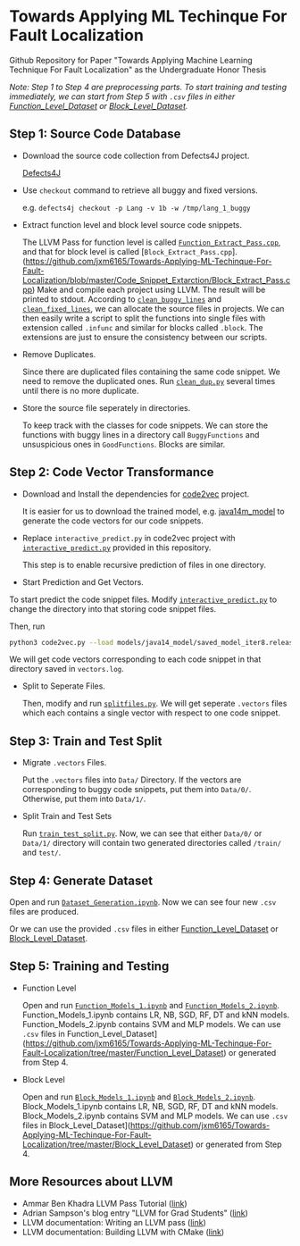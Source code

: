 # Towards Applying ML Techinque For Fault Localization

Github Repository for Paper "Towards Applying Machine Learning Technique For Fault Localization" as the Undergraduate Honor Thesis

*Note: Step 1 to Step 4 are preprocessing parts. To start training and testing immediately, we can start from Step 5 with `.csv` files in either [Function_Level_Dataset](https://github.com/jxm6165/Towards-Applying-ML-Techinque-For-Fault-Localization/tree/master/Function_Level_Dataset) or [Block_Level_Dataset](https://github.com/jxm6165/Towards-Applying-ML-Techinque-For-Fault-Localization/tree/master/Block_Level_Dataset).*

## Step 1: Source Code Database
* Download the source code collection from Defects4J project.

  [Defects4J](https://github.com/rjust/defects4j)

* Use `checkout` command to retrieve all buggy and fixed versions.

  e.g. `defects4j checkout -p Lang -v 1b -w /tmp/lang_1_buggy`

* Extract function level and block level source code snippets.

  The LLVM Pass for function level is called [`Function_Extract_Pass.cpp`](https://github.com/jxm6165/Towards-Applying-ML-Techinque-For-Fault-Localization/blob/master/Code_Snippet_Extarction/Function_Extract_Pass.cpp), and that for block level is called [`Block_Extract_Pass.cpp`].(https://github.com/jxm6165/Towards-Applying-ML-Techinque-For-Fault-Localization/blob/master/Code_Snippet_Extarction/Block_Extract_Pass.cpp) Make and compile each project using LLVM. The result will be printed to stdout. According to [`clean_buggy_lines`](https://github.com/jxm6165/Towards-Applying-ML-Techinque-For-Fault-Localization/blob/master/clean_buggy_lines) and [`clean_fixed_lines`](https://github.com/jxm6165/Towards-Applying-ML-Techinque-For-Fault-Localization/blob/master/clean_fixed_lines), we can allocate the source files in projects. We can then easily write a script to split the functions into single files with extension called `.infunc` and similar for blocks called `.block`. The extensions are just to ensure the consistency between our scripts.

* Remove Duplicates.
  
  Since there are duplicated files containing the same code snippet. We need to remove the duplicated ones. Run [`clean_dup.py`](https://github.com/jxm6165/Towards-Applying-ML-Techinque-For-Fault-Localization/blob/master/clean_dup.py) several times until there is no more duplicate.
 
* Store the source file seperately in directories.

  To keep track with the classes for code snippets. We can store the functions with buggy lines in a directory call `BuggyFunctions` and unsuspicious ones in `GoodFunctions`. Blocks are similar.
  
## Step 2: Code Vector Transformance

* Download and Install the dependencies for [code2vec](https://github.com/tech-srl/code2vec) project. 

  It is easier for us to download the trained model, e.g. [java14m_model](https://s3.amazonaws.com/code2vec/model/java14m_model_trainable.tar.gz) to generate the code vectors for our code snippets.

* Replace `interactive_predict.py` in code2vec project with [`interactive_predict.py`](https://github.com/jxm6165/Towards-Applying-ML-Techinque-For-Fault-Localization/blob/master/interactive_predict.py) provided in this repository.

  This step is to enable recursive prediction of files in one directory. 
 
* Start Prediction and Get Vectors.

 To start predict the code snippet files. Modify [`interactive_predict.py`](https://github.com/jxm6165/Towards-Applying-ML-Techinque-For-Fault-Localization/blob/master/interactive_predict.py) to change the directory into that storing code snippet files.
 
 Then, run 
 ```bash
 python3 code2vec.py --load models/java14_model/saved_model_iter8.release --export_code_vectors --predict > vectors.log
 ```
 We will get code vectors corresponding to each code snippet in that directory saved in `vectors.log`.
 
* Split to Seperate Files.

  Then, modify and run [`splitfiles.py`](https://github.com/jxm6165/Towards-Applying-ML-Techinque-For-Fault-Localization/blob/master/splitfiles.py). We will get seperate `.vectors` files which each contains a single vector with respect to one code snippet.

## Step 3: Train and Test Split

* Migrate `.vectors` Files.

  Put the `.vectors` files into `Data/` Directory. If the vectors are corresponding to buggy code snippets, put them into `Data/0/`. Otherwise, put them into `Data/1/`.
 
* Split Train and Test Sets

  Run [`train_test_split.py`](https://github.com/jxm6165/Towards-Applying-ML-Techinque-For-Fault-Localization/blob/master/train_test_split.py). Now, we can see that either `Data/0/` or `Data/1/` directory will contain two generated directories called `/train/` and `test/`.
  
## Step 4: Generate Dataset

  Open and run [`Dataset_Generation.ipynb`](https://github.com/jxm6165/Towards-Applying-ML-Techinque-For-Fault-Localization/blob/master/Dataset_Generation.ipynb). Now we can see four new `.csv` files are produced.

  Or we can use the provided `.csv` files in either [Function_Level_Dataset](https://github.com/jxm6165/Towards-Applying-ML-Techinque-For-Fault-Localization/tree/master/Function_Level_Dataset) or [Block_Level_Dataset](https://github.com/jxm6165/Towards-Applying-ML-Techinque-For-Fault-Localization/tree/master/Block_Level_Dataset).

## Step 5: Training and Testing

* Function Level

  Open and run [`Function_Models_1.ipynb`](https://github.com/jxm6165/Towards-Applying-ML-Techinque-For-Fault-Localization/blob/master/Function_Models_1.ipynb) and [`Function_Models_2.ipynb`](https://github.com/jxm6165/Towards-Applying-ML-Techinque-For-Fault-Localization/blob/master/Function_Models_2.ipynb). Function_Models_1.ipynb contains LR, NB, SGD, RF, DT and kNN models. Function_Models_2.ipynb contains SVM and MLP models. We can use `.csv` files in Function_Level_Dataset](https://github.com/jxm6165/Towards-Applying-ML-Techinque-For-Fault-Localization/tree/master/Function_Level_Dataset) or generated from Step 4.

* Block Level

  Open and run [`Block_Models_1.ipynb`](https://github.com/jxm6165/Towards-Applying-ML-Techinque-For-Fault-Localization/blob/master/Block_Models_1.ipynb) and [`Block_Models_2.ipynb`](https://github.com/jxm6165/Towards-Applying-ML-Techinque-For-Fault-Localization/blob/master/Block_Models_2.ipynb). Block_Models_1.ipynb contains LR, NB, SGD, RF, DT and kNN models. Block_Models_2.ipynb contains SVM and MLP models. We can use `.csv` files in Block_Level_Dataset](https://github.com/jxm6165/Towards-Applying-ML-Techinque-For-Fault-Localization/tree/master/Block_Level_Dataset) or generated from Step 4.

## More Resources about LLVM

- Ammar Ben Khadra LLVM Pass Tutorial ([link](https://github.com/abenkhadra/llvm-pass-tutorial/blob/master/README.md))
- Adrian Sampson's blog entry "LLVM for Grad Students" ([link](http://adriansampson.net/blog/llvm.html))
- LLVM documentation: Writing an LLVM pass ([link](http://llvm.org/docs/WritingAnLLVMPass.html))
- LLVM documentation: Building LLVM with CMake ([link](http://llvm.org/docs/CMake.html#cmake-out-of-source-pass))
